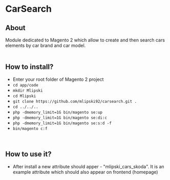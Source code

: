 <h1>CarSearch</h1>
<h2>About</h2>
<span>Module dedicated to Magento 2 which allow to create and then search cars elements by car brand and car  model.</span>
<br />
<br />
<h2>How to install?</h2>
<ul>
  <li>Enter your root folder of Magento 2 project</li>
  <li><code>cd app/code</code></li>
  <li><code>mkdir Mlipski</code></li>
  <li><code>cd Mlipski</code></li>
  <li><code>git clone https://github.com/mlipski92/carsearch.git .</code></li>
  <li><code>cd ../../..</code></li>
  <li><code>php -dmemory_limit=1G bin/magento se:up</code></li>
  <li><code>php -dmemory_limit=1G bin/magento se:di:c</code></li>
  <li><code>php -dmemory_limit=1G bin/magento se:s:d -f</code></li>
  <li><code>bin/magento c:f</code></li>
</ul>
<br />
<h2>How to use it?</h2>
<ul>
  <li>After install a new attribute should apper - "mlipski_cars_skoda". It is an example attribute which should also appear on frontend (homepage)</li>
</ul>
